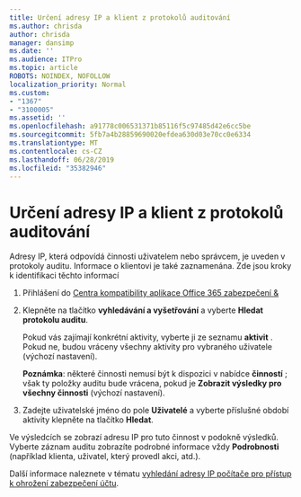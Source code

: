```yaml
---
title: Určení adresy IP a klient z protokolů auditování
ms.author: chrisda
author: chrisda
manager: dansimp
ms.date: ''
ms.audience: ITPro
ms.topic: article
ROBOTS: NOINDEX, NOFOLLOW
localization_priority: Normal
ms.custom:
- "1367"
- "3100005"
ms.assetid: ''
ms.openlocfilehash: a91778c006531371b85116f5c97485d42e6cc5be
ms.sourcegitcommit: 5fb7a4b28859690020efdea630d03e70cc0e6334
ms.translationtype: MT
ms.contentlocale: cs-CZ
ms.lasthandoff: 06/28/2019
ms.locfileid: "35382946"
---
```

# <a name="identify-ip-address-and-client-in-audit-logs"></a>Určení adresy IP a klient z protokolů auditování

Adresy IP, která odpovídá činnosti uživatelem nebo správcem, je uveden v protokoly auditu. Informace o klientovi je také zaznamenána. Zde jsou kroky k identifikaci těchto informací

1. Přihlášení do [Centra kompatibility aplikace Office 365 zabezpečení &](https://protection.office.com/)

2. Klepněte na tlačítko **vyhledávání a vyšetřování** a vyberte **Hledat protokolu auditu**.

   Pokud vás zajímají konkrétní aktivity, vyberte ji ze seznamu **aktivit** . Pokud ne, budou vráceny všechny aktivity pro vybraného uživatele (výchozí nastavení).

   **Poznámka**: některé činnosti nemusí být k dispozici v nabídce **činností** ; však ty položky auditu bude vrácena, pokud je **Zobrazit výsledky pro všechny činnosti** (výchozí nastavení).

3. Zadejte uživatelské jméno do pole **Uživatelé** a vyberte příslušné období aktivity klepněte na tlačítko **Hledat**.

Ve výsledcích se zobrazí adresu IP pro tuto činnost v podokně výsledků. Vyberte záznam auditu zobrazíte podrobné informace vždy **Podrobnosti** (například klienta, uživatel, který provedl akci, atd.).

Další informace naleznete v tématu [vyhledání adresy IP počítače pro přístup k ohrožení zabezpečení účtu](https://docs.microsoft.com/office365/securitycompliance/auditing-troubleshooting-scenarios#finding-the-ip-address-of-the-computer-used-to-access-a-compromised-account).
